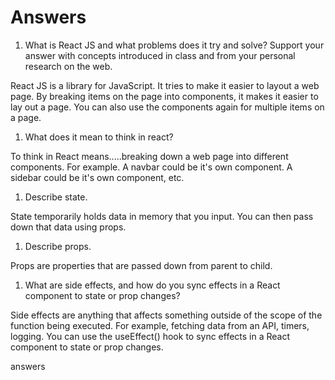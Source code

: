 # Answers

1. What is React JS and what problems does it try and solve? Support your answer with concepts introduced in class and from your personal research on the web.

React JS is a library for JavaScript. It tries to make it easier to layout a web page. By breaking items on the page into components, it makes it easier to lay out a page. You can also use the components again for multiple items on a page.

1. What does it mean to think in react?

To think in React means.....breaking down a web page into different components. For example. A navbar could be it's own component. A sidebar could be it's own component, etc.

1. Describe state.

State temporarily holds data in memory that you input. You can then pass down that data using props.

1. Describe props.

Props are properties that are passed down from parent to child.

1. What are side effects, and how do you sync effects in a React component to state or prop changes?

Side effects are anything that affects something outside of the scope of the function being executed. For example, fetching data from an API, timers, logging. You can use the useEffect() hook to sync effects in a React component to state or prop changes. 

answers